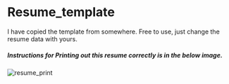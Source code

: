 # Resume_template
I have copied the template from somewhere.
Free to use, just change the resume data with yours.

##### Instructions for Printing out this resume correctly is in the below image.
![resume_print](https://user-images.githubusercontent.com/68842692/161534272-9b447c91-88a6-4695-b87b-2a58918a43cd.png)
